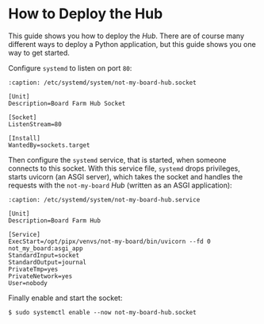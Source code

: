 # How to Deploy the Hub

This guide shows you how to deploy the *Hub*. There are of course many different
ways to deploy a Python application, but this guide shows you one way to get
started.

Configure `systemd` to listen on port `80`:
```{code-block} systemd
:caption: /etc/systemd/system/not-my-board-hub.socket

[Unit]
Description=Board Farm Hub Socket

[Socket]
ListenStream=80

[Install]
WantedBy=sockets.target
```

Then configure the `systemd` service, that is started, when someone connects to
this socket. With this service file, `systemd` drops privileges, starts uvicorn
(an ASGI server), which takes the socket and handles the requests with the
`not-my-board` *Hub* (written as an ASGI application):
```{code-block} systemd
:caption: /etc/systemd/system/not-my-board-hub.service

[Unit]
Description=Board Farm Hub

[Service]
ExecStart=/opt/pipx/venvs/not-my-board/bin/uvicorn --fd 0 not_my_board:asgi_app
StandardInput=socket
StandardOutput=journal
PrivateTmp=yes
PrivateNetwork=yes
User=nobody
```

Finally enable and start the socket:
```console
$ sudo systemctl enable --now not-my-board-hub.socket
```
